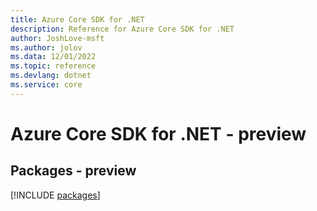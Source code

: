 ```yaml
---
title: Azure Core SDK for .NET
description: Reference for Azure Core SDK for .NET
author: JoshLove-msft
ms.author: jolov
ms.data: 12/01/2022
ms.topic: reference
ms.devlang: dotnet
ms.service: core
---
```

# Azure Core SDK for .NET - preview
## Packages - preview
[!INCLUDE [packages](core-index.md)]